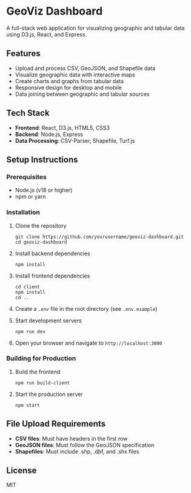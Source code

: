 # GeoViz Dashboard

A full-stack web application for visualizing geographic and tabular data using D3.js, React, and Express.

## Features

- Upload and process CSV, GeoJSON, and Shapefile data
- Visualize geographic data with interactive maps
- Create charts and graphs from tabular data
- Responsive design for desktop and mobile
- Data joining between geographic and tabular sources

## Tech Stack

- **Frontend**: React, D3.js, HTML5, CSS3
- **Backend**: Node.js, Express
- **Data Processing**: CSV-Parser, Shapefile, Turf.js

## Setup Instructions

### Prerequisites

- Node.js (v18 or higher)
- npm or yarn

### Installation

1. Clone the repository
   ```
   git clone https://github.com/yourusername/geoviz-dashboard.git
   cd geoviz-dashboard
   ```

2. Install backend dependencies
   ```
   npm install
   ```

3. Install frontend dependencies
   ```
   cd client
   npm install
   cd ..
   ```

4. Create a `.env` file in the root directory (see `.env.example`)

5. Start development servers
   ```
   npm run dev
   ```

6. Open your browser and navigate to `http://localhost:3000`

### Building for Production

1. Build the frontend
   ```
   npm run build-client
   ```

2. Start the production server
   ```
   npm start
   ```

## File Upload Requirements

- **CSV files**: Must have headers in the first row
- **GeoJSON files**: Must follow the GeoJSON specification
- **Shapefiles**: Must include .shp, .dbf, and .shx files

## License

MIT